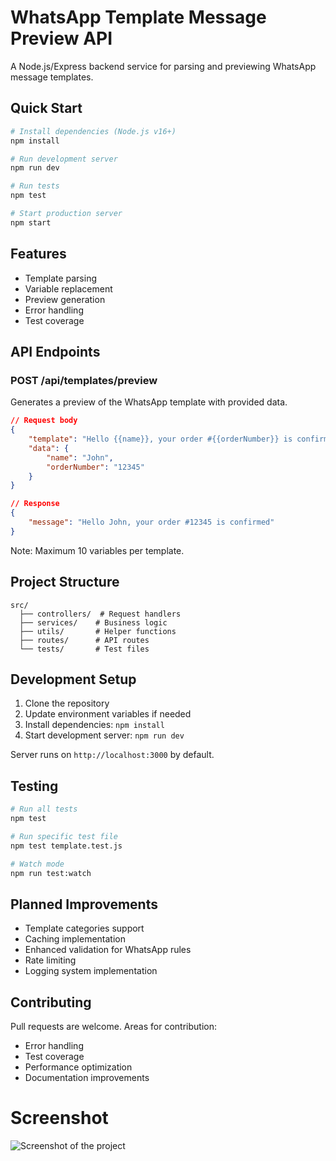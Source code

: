 # WhatsApp Template Message Preview API

A Node.js/Express backend service for parsing and previewing WhatsApp message templates.

## Quick Start

```bash
# Install dependencies (Node.js v16+)
npm install

# Run development server
npm run dev

# Run tests
npm test

# Start production server
npm start
```

## Features
- Template parsing
- Variable replacement
- Preview generation
- Error handling
- Test coverage

## API Endpoints

### POST /api/templates/preview
Generates a preview of the WhatsApp template with provided data.

```json
// Request body
{
    "template": "Hello {{name}}, your order #{{orderNumber}} is confirmed",
    "data": {
        "name": "John",
        "orderNumber": "12345"
    }
}

// Response
{
    "message": "Hello John, your order #12345 is confirmed"
}
```

Note: Maximum 10 variables per template.

## Project Structure
```
src/
  ├── controllers/  # Request handlers
  ├── services/    # Business logic
  ├── utils/       # Helper functions
  ├── routes/      # API routes
  └── tests/       # Test files
```

## Development Setup

1. Clone the repository
2. Update environment variables if needed
3. Install dependencies: `npm install`
4. Start development server: `npm run dev`

Server runs on `http://localhost:3000` by default.

## Testing

```bash
# Run all tests
npm test

# Run specific test file
npm test template.test.js

# Watch mode
npm run test:watch
```

## Planned Improvements
- Template categories support
- Caching implementation
- Enhanced validation for WhatsApp rules
- Rate limiting
- Logging system implementation

## Contributing
Pull requests are welcome. Areas for contribution:
- Error handling
- Test coverage
- Performance optimization
- Documentation improvements


# Screenshot

![Screenshot of the project](./images/screenshot.png)